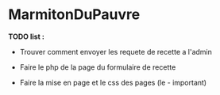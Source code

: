 # MarmitonDuPauvre
**TODO list :**

- Trouver comment envoyer les requete de recette a l'admin

- Faire le php de la page du formulaire de recette

- Faire la mise en page et le css des pages (le - important)

